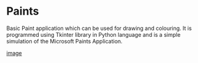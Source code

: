 # Paints

Basic Paint application which can be used for drawing and colouring. It is programmed using Tkinter library in Python language and is a simple simulation of the Microsoft Paints Application.

[image](https://github.com/blackhawk005/Paints/blob/main/images/Screenshot%202021-04-12%20at%202.26.12%20AM.png)
